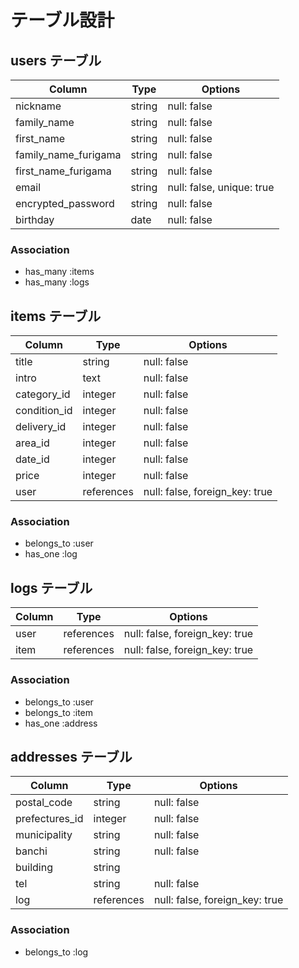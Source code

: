 # テーブル設計

## users テーブル

| Column               | Type    | Options                   |
| -------------------- | ------- | ------------------------- |
| nickname             | string  | null: false               |
| family_name          | string  | null: false               |
| first_name           | string  | null: false               |
| family_name_furigama | string  | null: false               |
| first_name_furigama  | string  | null: false               |
| email                | string  | null: false, unique: true |
| encrypted_password   | string  | null: false               | 
| birthday             | date    | null: false               |

### Association

- has_many :items
- has_many :logs


## items テーブル

| Column       | Type       | Options                        |
| ---------    | ---------- | ------------------------------ |
| title        | string     | null: false                    |
| intro        | text       | null: false                    |
| category_id  | integer    | null: false                    |
| condition_id | integer    | null: false                    |
| delivery_id  | integer    | null: false                    |
| area_id      | integer    | null: false                    |
| date_id      | integer    | null: false                    |
| price        | integer    | null: false                    |
| user         | references | null: false, foreign_key: true |

### Association

- belongs_to :user
- has_one :log



## logs テーブル

| Column | Type       | Options                        |
| ------ | ---------- | ------------------------------ |
| user   | references | null: false, foreign_key: true |
| item   | references | null: false, foreign_key: true |

### Association

- belongs_to :user
- belongs_to :item
- has_one :address




## addresses テーブル

| Column          | Type       | Options                        |
| --------------- | ---------- | ------------------------------ |
| postal_code     | string     | null: false                    |
| prefectures_id  | integer    | null: false                    |
| municipality    | string     | null: false                    |
| banchi          | string     | null: false                    |
| building        | string     |                                |
| tel             | string     | null: false                    |
| log             | references | null: false, foreign_key: true |

### Association

- belongs_to :log

